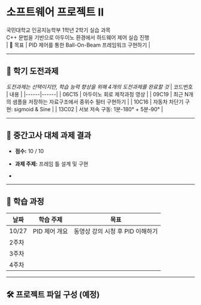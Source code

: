 # 소프트웨어 프로젝트 Ⅱ

국민대학교 인공지능학부 1학년 2학기 실습 과목  
C++ 문법을 기반으로 아두이노 환경에서 하드웨어 제어 실습 진행  
| 🎯 목표 | PID 제어를 통한 Ball-On-Beam 프레임워크 구현하기 |

---

## 🧭 학기 도전과제
*도전과제는 선택이지만, 학습 능력 향상을 위해 4개의 도전과제를 완료할 것*
| 코드번호 | 내용 |
|------|------|
| 06C15 | 아두이노 회로 제작과정 영상 |
| 09C19 | 최근 N개의 샘플을 저장하는 자료구조에서 중위수 필터 구현하기 |
| 10C16 | 자동차 차단기 구현: sigmoid & Sine |
| 13C02 | 서보 저속 구동: 1분-180° + 5분-90° |


---

## 🧩 중간고사 대체 과제 결과
- **점수:** 10 / 10  
- **과제 주제:** 프레임 틀 설계 및 구현  

- 

---

## 🚀 학습 과정
| 날짜 | 학습 주제 | 목표 |
|------|------------|------|
| 10/27 | PID 제어 개요 | 동영상 강의 시청 후 PID 이해하기 |
| 2주차 |  |  |
| 3주차 | |  |
| 4주차 |  |  |

---

## 🛠️ 프로젝트 파일 구성 (예정)

